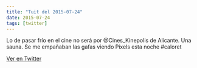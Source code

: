 ```yaml
---
title: "Tuit del 2015-07-24"
date: 2015-07-24
tags: [twitter]
---
```


Lo de pasar frío en el cine no será por @Cines_Kinepolis de Alicante. Una sauna. Se me empañaban las gafas viendo Pixels esta noche #caloret



[Ver en Twitter](https://twitter.com/i/web/status/624704943182737408)
